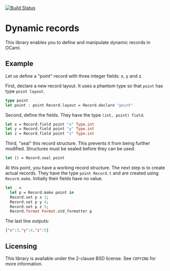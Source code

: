 [![Build Status](https://travis-ci.org/cryptosense/records.svg)](https://travis-ci.org/cryptosense/records)

Dynamic records
===============

This library enables you to define and manipulate dynamic records in OCaml.

## Example

Let us define a "point" record with three integer fields: x, y and z.

First, declare a new record layout. It uses a phantom type so that `point` has
type `point layout`.

```ocaml
type point
let point : point Record.layout = Record.declare "point"
```

Second, define the fields. They have the type `(int, point) field`.

```ocaml
let x = Record.field point "x" Type.int
let y = Record.field point "y" Type.int
let z = Record.field point "z" Type.int
```

Third, "seal" this record structure. This prevents it from being further modified.
Structures must be sealed before they can be used.

```ocaml
let () = Record.seal point
```

At this point, you have a working record structure. The next step is to create actual
records.  They have the type `point Record.t` and are created using `Record.make`.
Initially their fields have no value.

```ocaml
let _ =
  let p = Record.make point in
  Record.set p x 3;
  Record.set p y 4;
  Record.set p z 5;
  Record.format Format.std_formatter p
```

The last line outputs:

```json
{"x":3,"y":4,"z":5}
```

## Licensing

This library is available under the 2-clause BSD license.
See `COPYING` for more information.
